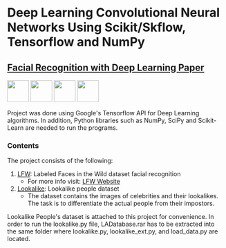 # Deep Learning Convolutional Neural Networks Using Scikit/Skflow, Tensorflow and NumPy

## [Facial Recognition with Deep Learning Paper](http://bekhzod0725.github.io/assets/facial_recognition_paper.pdf)

<img src="https://aptonic.com/blog/wp-content/uploads/2015/08/python-logo.png" width=50px height=50px />
<img src="http://en.data-science-blog.com/wp-content/uploads/sites/4/2015/11/TensorFlow_logo.jpg" width=50px height=50px />
<img src="https://pbs.twimg.com/profile_images/1105548722/scikit-learn-logo_400x400.png" width=50px height=50px />
<img src="http://www.scipy.org/_static/images/numpylogo_med.png" width=50px height=50px />

Project was done using Google's Tensorflow API for Deep Learning algorithms. In addition, Python libraries such as NumPy, SciPy and Scikit-Learn are  needed to run the programs.
 
### Contents
The project consists of the following:

 1. [LFW](https://github.com/bekhzod0725/FaceRecognition/tree/master/LFW): Labeled Faces in the Wild dataset facial recognition
    - For more info visit: [LFW Website](http://vis-www.cs.umass.edu/lfw/)
 2. [Lookalike](https://github.com/bekhzod0725/FaceRecognition/tree/master/Lookalike): Lookalike people dataset
    - The dataset contains the images of celebrities and their lookalikes. The task is to differentiate the actual people from their impostors.
 

Lookalike People's dataset is attached to this project for convenience. In order to run the lookalike.py file, LADatabase.rar has to be extracted into the same folder where lookalike.py, lookalike_ext.py, and load_data.py are located.

